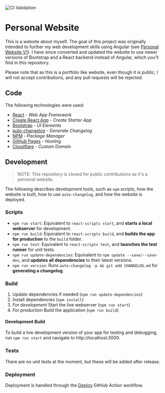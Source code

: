![CI Validation](https://github.com/jayasimha3/PersonalWebsiteV2/actions/workflows/deploy.yaml/badge.svg?branch=main)

# Personal Website

This is a website about myself. The goal of this project was originally intended to further my web development skills using Angular (see [Personal Website V1](https://github.com/jayasimha3/PersonalWebsite)). I have since converted and updated the website to use newer versions of Bootstrap and a React backend instead of Angular, which you'll find in this repository.

Please note that as this is a portfolio like website, even though it is public, I will not accept contributions, and any pull requests will be rejected.

## Code

The following technologies were used:

- [React](https://github.com/facebook/react) - *Web App Framework*
- [Create React App](https://github.com/facebook/create-react-app) - *Create Starter App*
- [Bootstrap](https://github.com/twbs) - *UI Elements*
- [auto-changelog](https://github.com/CookPete/auto-changelog) - *Generate Changelog*
- [NPM](https://github.com/npm) - *Package Manager*
- [GitHub Pages](https://pages.github.com/) - *Hosting*
- [Cloudflare](https://www.cloudflare.com/) - *Custom Domain*

## Development

> NOTE: This repository is closed for public contributions as it's a personal website.

The following describes development tools, such as `npm` scripts, how the website is built, how to use `auto-changelog`, and how the website is deployed.

### Scripts

- `npm run start`: Equivalent to `react-scripts start`, and **starts a local webserver** for development.
- `npm run build`: Equivalent to `react-scripts build`, and **builds the app for production** to the `build` folder.
- `npm run test`: Equivalent to `react-scripts test`, and **launches the test runner** for unit tests.
- `npm run update-dependencies`: Equivalent to `npm update --save/--save-dev`, and **updates all dependencies** to their latest versions.
- `npm run version`: Runs `auto-changelog -p && git add CHANGELOG.md` for **generating a changelog**.

### Build

1. Update dependencies if needed (`npm run update-dependencies`)
2. Install dependencies (`npm install`)
3. *For development* Start the live webserver (`npm run start`)
4. *For production* Build the application (`npm run build`)

#### Development Build

To build a live development version of your app for testing and debugging, run `npm run start` and navigate to http://localhost:3000.

### Tests

There are no unit tests at the moment, but these will be added after release.

### Deployment

Deployment is handled through the [Deploy](./.github/workflows/deploy.yaml) GitHub Action workflow.